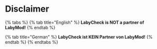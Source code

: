 # Disclaimer

{% tabs %}
{% tab title="English" %}
**LabyCheck is NOT a partner of LabyMod!**
{% endtab %}

{% tab title="German" %}
**LabyCheck ist KEIN Partner von LabyMod!**
{% endtab %}
{% endtabs %}

